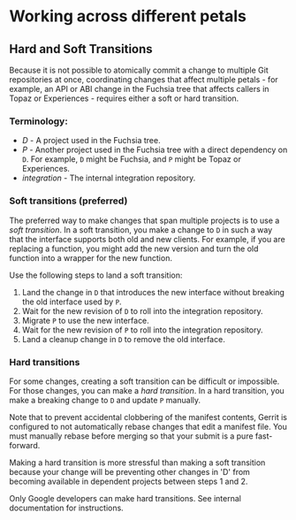 # Working across different petals

## Hard and Soft Transitions

Because it is not possible to atomically commit a change to multiple Git
repositories at once, coordinating changes that affect multiple petals - for
example, an API or ABI change in the Fuchsia tree that affects callers in Topaz
or Experiences - requires either a soft or hard transition.

### Terminology:

* *D* - A project used in the Fuchsia tree.
* *P* - Another project used in the Fuchsia tree with a direct dependency on `D`.
For example, `D` might be Fuchsia, and `P` might be Topaz or Experiences.
* *integration* - The internal integration repository.

### Soft transitions (preferred)

The preferred way to make changes that span multiple projects is to use a
*soft transition*. In a soft transition, you make a change to `D` in such a
way that the interface supports both old and new clients. For example, if you
are replacing a function, you might add the new version and turn the old
function into a wrapper for the new function.

Use the following steps to land a soft transition:

1. Land the change in `D` that introduces the new interface without breaking
   the old interface used by `P`.
1. Wait for the new revision of `D` to roll into the integration repository.
1. Migrate `P` to use the new interface.
1. Wait for the new revision of `P` to roll into the integration repository.
1. Land a cleanup change in `D` to remove the old interface.

### Hard transitions

For some changes, creating a soft transition can be difficult or impossible. For
those changes, you can make a *hard transition*. In a hard transition, you make
a breaking change to `D` and update `P` manually.

Note that to prevent accidental clobbering of the manifest contents, Gerrit is
configured to not automatically rebase changes that edit a manifest file. You
must manually rebase before merging so that your submit is a pure fast-forward.

Making a hard transition is more stressful than making a soft transition because
your change will be preventing other changes in 'D' from becoming available in
dependent projects between steps 1 and 2.

Only Google developers can make hard transitions.  See internal documentation for
instructions.

[getting-source]: /docs/development/source_code/README.md "Getting source"
